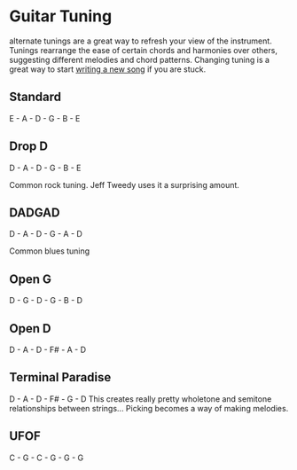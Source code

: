 # Guitar Tuning

alternate tunings are a great way to refresh your view of the instrument. Tunings rearrange the ease of certain chords and harmonies over others, suggesting different melodies and chord patterns. Changing tuning is a great way to start [writing a new song](Songwriting) if you are stuck.

## Standard
E - A - D - G - B - E

## Drop D
D - A - D - G - B - E

Common rock tuning. Jeff Tweedy uses it a surprising amount.

## DADGAD
D - A - D - G - A - D

Common blues tuning

## Open G
D - G - D - G - B - D

## Open D
D - A - D - F# - A - D

## Terminal Paradise 
D - A - D - F# - G - D
This creates really pretty wholetone and semitone relationships between strings... Picking becomes a way of making melodies.

## UFOF
C - G - C - G - G - G



